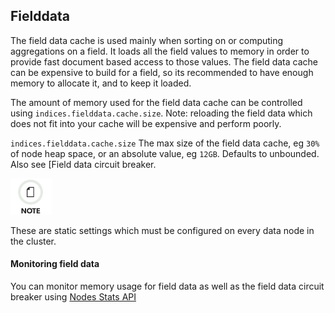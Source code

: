 ## Fielddata

The field data cache is used mainly when sorting on or computing aggregations on a field. It loads all the field values to memory in order to provide fast document based access to those values. The field data cache can be expensive to build for a field, so its recommended to have enough memory to allocate it, and to keep it loaded.

The amount of memory used for the field data cache can be controlled using `indices.fielddata.cache.size`. Note: reloading the field data which does not fit into your cache will be expensive and perform poorly.

`indices.fielddata.cache.size`
     The max size of the field data cache, eg `30%` of node heap space, or an absolute value, eg `12GB`. Defaults to unbounded. Also see [Field data circuit breaker. 

![Note](images/icons/note.png)

These are static settings which must be configured on every data node in the cluster.

#### Monitoring field data

You can monitor memory usage for field data as well as the field data circuit breaker using [Nodes Stats API](cluster-nodes-stats.html)
